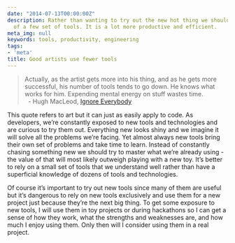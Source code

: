 ```yaml
---
date: "2014-07-13T00:00:00Z"
description: Rather than wanting to try out the new hot thing we should become masters
  of a few set of tools. It is a lot more productive and efficient.
meta_img: null
keywords: tools, productivity, engineering
tags:
- 'meta'
title: Good artists use fewer tools
---
```


<blockquote>Actually, as the artist gets more into his thing, and as he gets more successful, his number of tools tends to go down. He knows what works for him. Expending mental energy on stuff wastes time.<br/>
&nbsp;&nbsp;- Hugh MacLeod, <a href="http://gapingvoid.com/ie/" target="_blank">Ignore Everybody</a>
</blockquote>

This quote refers to art but it can just as easily apply to code. As developers, we’re constantly exposed to new tools and technologies and are curious to try them out. Everything new looks shiny and we imagine it will solve all the problems we’re facing. Yet almost always new tools bring their own set of problems and take time to learn. Instead of constantly chasing something new we should try to master what we’re already using - the value of that will most likely outweigh playing with a new toy. It’s better to rely on a small set of tools that we understand well rather than have a superficial knowledge of dozens of tools and technologies.

Of course it’s important to try out new tools since many of them are useful but it’s dangerous to rely on new tools exclusively and use them for a new project just because they’re the next big thing. To get some exposure to new tools, I will use them in toy projects or during hackathons so I can get a sense of how they work, what the strengths and weaknesses are, and how much I enjoy using them. Only then will I consider using them in a real project.